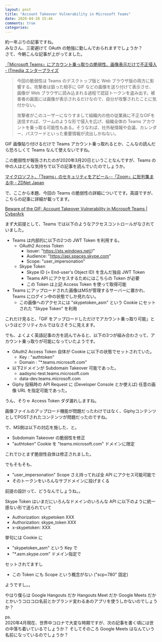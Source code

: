 ```yaml
---
layout: post
title: "Account Takeover Vulnerability in Microsoft Teams"
date: 2020-04-28 15:44
comments: true
categories:
---
```


約一年ぶりの記事ですね。  
みなさん、三密避けて OAuth の勉強に勤しんでおられますでしょうか？  
さて、今朝こんな記事が上がってました。

[「Microsoft Teams」にアカウント乗っ取りの脆弱性、画像表示だけで不正侵入 - ITmedia エンタープライズ](https://www.itmedia.co.jp/enterprise/articles/2004/28/news056.html)

> 今回の脆弱性は Teams のデスクトップ版と Web ブラウザ版の両方に影響する。攻撃者は狙った相手に GIF などの画像を送り付けて表示させ、画像が Web ブラウザに読み込まれる過程で認証トークンを盗み出す。被害者の画面には画像が表示されるだけなので、自分が攻撃されたことに気付かない。
>
> 攻撃者がこのユーザーになりすまして組織内の他の従業員に不正なGIFを送信すれば、ワームのような形で侵入を広げ、組織全体の Teams アカウントを乗っ取る可能性もある。そうなれば、社外秘情報や会議、カレンダー、パスワードといった重要情報が流出しかねない。

GIF 画像貼り付けるだけで Teams アカウント乗っ取れるとか、こんなの読んだら恐ろしくて Teams なんて使えないですね。

この脆弱性が報告されたのが2020年3月20日ということなんですが、Teams の中の人はどんな気持ちで以下の記事を読んでいたのでしょうか。

[マイクロソフト、「Teams」のセキュリティをアピール--「Zoom」に批判集まる中 - ZDNet Japan](https://japan.zdnet.com/article/35152041/)

で、ここから本題、今回の Teams の脆弱性の詳細についてです。英語ですが、こちらの記事に詳細が載ってます。

[Beware of the GIF: Account Takeover Vulnerability in Microsoft Teams | CyberArk](https://www.cyberark.com/threat-research-blog/beware-of-the-gif-account-takeover-vulnerability-in-microsoft-teams/)

<!-- more -->

まず大前提として、Teams では以下のようなアクセスコントロールがなされていました。

* Teams は内部的に以下の2つの JWT Token を利用する。
  * OAuth2 Access Token
    * Issuer: "https://sts.windows.net/<tenant-id>/"
    * Audience: "https://api.spaces.skype.com"
    * Scope: "user_impersonation"
  * Skype Token
    * Skype ID (= End-user's Object ID) を含んだ独自 JWT Token
    * Teams API にアクセスするためにはこちらの Token が必要
    * この Token は上記 Access Token を使って取得可能
* Teams にアップロードされた画像はMSが管理するサーバーに置かれ、Teams にログイン中の状態でしか見れない。
  * この画像へのアクセスには "skypetoken_asm" という Cookie にセットされた "Skype Token" を利用

これだけ見ると、「GIF をアップロードしただけでアカウント乗っ取り可能」というほどクリティカルではなさそうに見えます。

でも、よくよく英語記事の方を読んでみると、以下の3つが組み合わさって、アカウント乗っ取りが可能になっていたようです。

* OAuth2 Access Token 自体が Cookie に以下の状態でセットされていた。
  * Key : "authtoken"
  * Domain : "\*.teams.microsoft.com"
* 以下2ドメインが Subdomain Takeover 可能であった。
  * aadsync-test.teams.microsoft.com
  * data-dev.teams.microsoft.com
* Giphy 投稿時の API Request に (Developer Console とか使えば) 任意の画像 URL を指定可能であった。

うん、そりゃ Access Token ダダ漏れしますね。

画像ファイルのアップロード機能が問題だったわけではなく、GiphyコンテンツとしてPOSTされたコンテンツが問題だったのですね。

で、MS側は以下の対応を施した、と。

* Subdomain Takeover の脆弱性を修正
* "authtoken" Cookie を "teams.microsoft.com" ドメインに限定

これでひとまず脆弱性自体は修正されました。

でもそもそも、

* "user_impersonation" Scope さえ持ってれば全 API にアクセス可能可能で
* そのトークンをいろんなサブドメインに投げまくる

前提の設計って、どうなんでしょうね。。

Skype Token はいまだにいろんなドメインのいろんな API に以下のように統一感ない形で送られていて

* Authorization: skypetoken XXX
* Authorization: skype_token XXX
* x-skypetoken: XXX

挙句には Cookie に

* "skypetoken_asm" という Key で
* "\*.asm.skype.com" ドメイン指定で

セットされてますし

* この Token にも Scope という概念がない ("scp=780" 固定)

ようですし。。

やはり僕らは Google Hangouts だか Hangouts Meet だか Google Meets だかとかいうコロコロ名前とかブランド変わるあのアプリを使うしかないのでしょうか？

ps.  
2020年4月現在、世界中コロナで大変な時期ですが、次の記事を書く頃には世の中落ち着いているでしょうか？
そしてそのころ Google Meets はなんていう名前になっているのでしょうか？
